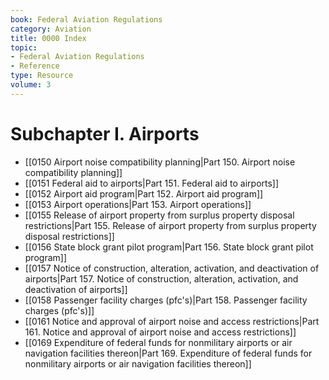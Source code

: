 ```yaml
---
book: Federal Aviation Regulations
category: Aviation
title: 0000 Index
topic:
- Federal Aviation Regulations
- Reference
type: Resource
volume: 3
---
```


# Subchapter I. Airports

- [[0150 Airport noise compatibility planning|Part 150. Airport noise compatibility planning]]
- [[0151 Federal aid to airports|Part 151. Federal aid to airports]]
- [[0152 Airport aid program|Part 152. Airport aid program]]
- [[0153 Airport operations|Part 153. Airport operations]]
- [[0155 Release of airport property from surplus property disposal restrictions|Part 155. Release of airport property from surplus property disposal restrictions]]
- [[0156 State block grant pilot program|Part 156. State block grant pilot program]]
- [[0157 Notice of construction, alteration, activation, and deactivation of airports|Part 157. Notice of construction, alteration, activation, and deactivation of airports]]
- [[0158 Passenger facility charges (pfc's)|Part 158. Passenger facility charges (pfc's)]]
- [[0161 Notice and approval of airport noise and access restrictions|Part 161. Notice and approval of airport noise and access restrictions]]
- [[0169 Expenditure of federal funds for nonmilitary airports or air navigation facilities thereon|Part 169. Expenditure of federal funds for nonmilitary airports or air navigation facilities thereon]]